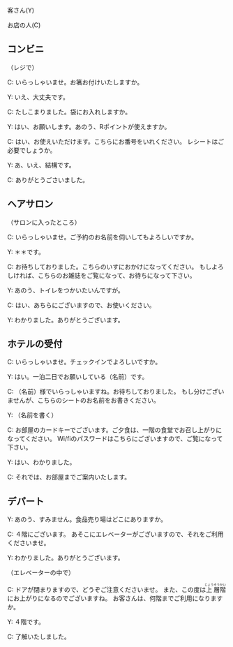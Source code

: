 客さん(Y)

お店の人(C)

## コンビニ

（レジで）

C: いらっしゃいませ。お箸お付けいたしますか。

Y: いえ、大丈夫です。

C: たしこまりました。袋にお入れしますか。

Y: はい、お願いします。あのう、Rポイントが使えますか。

C: はい、お使えいただけます。こちらにお番号をいれください。
レシートはご必要でしょうか。

Y: あ、いえ、結構です。

C: ありがとうごさいました。

## ヘアサロン

（サロンに入ったところ）

C: いらっしゃいませ。ご予約のお名前を伺いしてもよろしいですか。

Y: ＊＊です。

C: お待ちしておりました。こちらのいすにおかけになってください。
もしよろしければ、こちらのお雑誌をご覧になって、お待ちになって下さい。

Y: あのう、トイレをつかいたいんですが。

C: はい、あちらにございますので、お使いください。

Y: わかりました。ありがとうございます。

## ホテルの受付

C: いらっしゃいませ。チェックインでよろしいですか。

Y: はい。一泊二日でお願いしている（名前）です。

C: （名前）様でいらっしゃいますね。お待ちしておりました。
もし分けございませんが、こちらのシートのお名前をお書きください。

Y: （名前を書く）

C: お部屋のカードキーでございます。ご夕食は、一階の食堂でお召し上がりになってください。
Wi/fiのパスワードはこちらにございますので、ご覧になって下さい。

Y: はい、わかりました。

C: それでは、お部屋までご案内いたします。

## デパート

Y: あのう、すみません。食品売り場はどこにありますか。

C: ４階にございます。
あそこにエレベーターがございますので、それをご利用くださいませ。

Y: わかりました。ありがとうございます。

（エレベーターの中で）

C: ドアが閉まりますので、どうぞご注意くださいませ。
また、この度は<ruby>上<rt>じょう</rt>層<rt>そう</rt>階<rt>かい</rt></ruby>にお上がりになるのでございますね。
お客さんは、何階までご利用になりますか。

Y: ４階です。

C: 了解いたしました。
